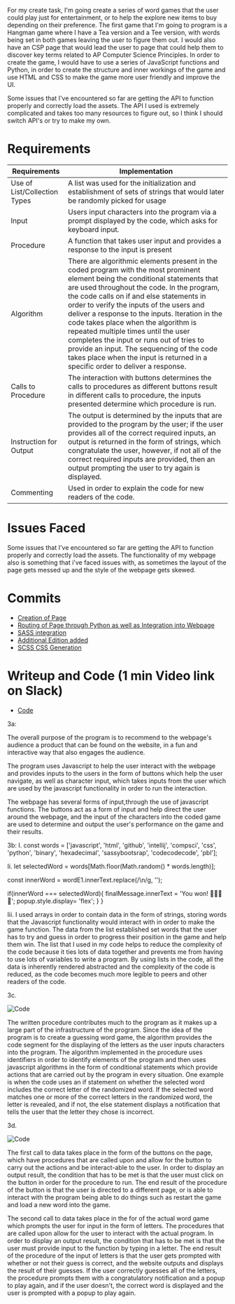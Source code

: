 For my create task, I'm going create a series of word games that the user could play just for entertainment, or to help the explore new items to buy depending on their preference. The first game that I'm going to program is a Hangman game where I have a Tea version and a Tee version, with words being set in both games leaving the user to figure them out. I would also have an CSP page that would lead the user to page that could help them to discover key terms related to AP Computer Science Principles. In order to create the game, I would have to use a series of JavaScript functions and Python, in order to create the structure and inner workings of the game and use HTML and CSS to make the game more user friendly and improve the UI.


Some issues that I've encountered so far are getting the API to function properly and correctly load the assets. The API I used is extremely complicated and takes too many resources to figure out, so I think I should switch API's or try to make my own.




# Requirements
| Requirements| Implementation |
| ------------- | ------------- |
| Use of List/Collection Types  | A list was used for the initialization and establishment of sets of strings that would later be randomly picked for usage|
| Input  | Users input characters into the program via a prompt displayed by the code, which asks for keyboard input. |
| Procedure | A function that takes user input and provides a response to the input is present |
| Algorithm | There are algorithmic elements present in the coded program with the most prominent element being the conditional statements that are used throughout the code. In the program, the code calls on if and else statements in order to verify the inputs of the users and deliver a response to the inputs. Iteration in the code takes place when the algorithm is repeated multiple times until the user completes the input or runs out of tries to provide an input. The sequencing of the code takes place when the input is returned in a specific order to deliver a response. |
| Calls to Procedure | The interaction with buttons determines the calls to procedures as different buttons result in different calls to procedure, the inputs presented determine which procedure is run. |
| Instruction for Output | The output is determined by the inputs that are provided to the program by the user; if the user provides all of the correct required inputs, an output is returned in the form of strings, which congratulate the user, however, if not all of the correct required inputs are provided, then an output prompting the user to try again is displayed. |
| Commenting | Used in order to explain the code for new readers of the code. |


# Issues Faced
Some issues that I've encountered so far are getting the API to function properly and correctly load the assets. The functionality of my webpage also is something that i've faced issues with, as sometimes the layout of the page gets messed up and the style of the webpage gets skewed.
 

# Commits 
 

* [Creation of Page](https://github.com/NinjaBreadLord/super-duper-bassoons/commit/9eff7c9e806d17d13e8304cf06087ec5597c444d)
* [Routing of Page through Python as well as Integration into Webpage](https://github.com/NinjaBreadLord/super-duper-bassoons/commit/f294298b90f9d2fa95b90135278fbaffc4c51c0d)
* [SASS integration](https://github.com/NinjaBreadLord/super-duper-bassoons/commit/ce3fe9e61da38f890d0ded6c8c5acf1daedb7161)
* [Additional Edition added](https://github.com/NinjaBreadLord/super-duper-bassoons/commit/1c372192cc431ef04f9f311cfa9bdf369327c924)
* [SCSS CSS Generation](https://github.com/NinjaBreadLord/super-duper-bassoons/commit/53fcc9cfcd9846e9fbabf991ad02e66c1538d5cb)


# Writeup and Code (1 min Video link on Slack)

* [Code](https://github.com/NinjaBreadLord/super-duper-bassoons/commit/f294298b90f9d2fa95b90135278fbaffc4c51c0d)


3a:

The overall purpose of the program is to recommend to the webpage's audience a product that can be found on the website, in a fun and interactive way that also engages the audience.

The program uses Javascript to help the user interact with the webpage and provides inputs to the users in the form of buttons which help the user navigate, as well as character input, which takes inputs from the user which are used by the javascript functionality in order to run the interaction.

The webpage has several forms of input,through the use of javascript functions. The buttons act as a form of input and help direct the user around the webpage, and the input of the characters into the coded game are used to determine and output the user's performance on the game and their results.


3b:
I.  const words = ['javascript', 'html', 'github', 'intellij', 'compsci', 'css', 'python', 'binary', 'hexadecimal', 'sassybootsrap', 'codecodecode', 'pbl'];



Ii. let selectedWord = words[Math.floor(Math.random() * words.length)];


   const innerWord = wordE1.innerText.replace(/\n/g, '');

   if(innerWord === selectedWord){
       finalMessage.innerText = 'You won! 🗿🔥💪😳';
       popup.style.display= 'flex';
   }
}


Iii. I used arrays in order to contain data in the form of strings, storing words that the Javascript functionality would interact with in order to make the game function. The data from the list established set words that the user has to try and guess in order to progress their position in the game and help them win. The list that I used in my code helps to reduce the complexity of the code because it ties lots of data together and prevents me from having to use lots of variables to write a program. By using lists in the code, all the data is inherently rendered abstracted and the complexity of the code is reduced, as the code becomes much more legible to peers and other readers of the code.

3c.

![Code](https://github.com/NinjaBreadLord/super-duper-bassoons/blob/main/static/assets/rithwikh/Screen%20Shot%202022-02-28%20at%208.26.41%20AM.png)


The written procedure contributes much to the program as it makes up a large part of the infrastructure of the program. Since the idea of the program is to create a guessing word game, the algorithm provides the code segment for the displaying of the letters as the user inputs characters into the program. The algorithm implemented in the procedure uses identifiers in order to identify elements of the program and then uses javascript algorithms in the form of conditional statements which provide actions that are carried out by the program in every situation. One example is when the code uses an if statement on whether the selected word includes the correct letter of the randomized word. If the selected word matches one or more of the correct letters in the randomized word, the letter is revealed, and if not, the else statement displays a notification that tells the user that the letter they chose is incorrect.



3d.
 
![Code](https://github.com/NinjaBreadLord/super-duper-bassoons/blob/main/static/assets/rithwikh/Screen%20Shot%202022-02-27%20at%209.11.31%20PM.png)


The first call to data takes place in the form of the buttons on the page, which have procedures that are called upon and allow for the button to carry out the actions and be interact-able to the user. In order to display an output result, the condition that has to be met is that the user must click on the button in order for the procedure to run. The end result of the procedure of the button is that the user is directed to 
a different page, or is able to interact with the program being able to do things such as restart the game and load a new word into the game.

The second call to data takes place in the for of the actual word game which prompts the user for input in the form of letters. The procedures that are called upon allow for the user to interact with the actual program. In order to display an output result, the condition that has to be met is that the user must provide input to the function by typing in a letter. The end result of the procedure of the input of letters is that the user gets prompted with whether or not their guess is correct, and the website outputs and displays the result of their guesses. If the user correctly guesses all of the letters, the procedure prompts them with a congratulatory notification and a popup to play again, and if the user doesn't, the correct word is displayed and the user is prompted with a popup to play again.





